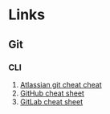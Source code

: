 # Links

## Git

### CLI

1. [Atlassian git cheat cheat](https://www.atlassian.com/git/tutorials/atlassian-git-cheatsheet)
2. [GitHub cheat sheet](https://education.github.com/git-cheat-sheet-education.pdf)
3. [GitLab cheat sheet](https://about.gitlab.com/images/press/git-cheat-sheet.pdf)
